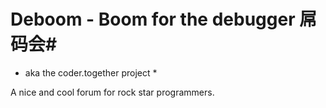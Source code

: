 # Deboom - Boom for the debugger 屌码会#
* aka the coder.together project *

A nice and cool forum for rock star programmers.
